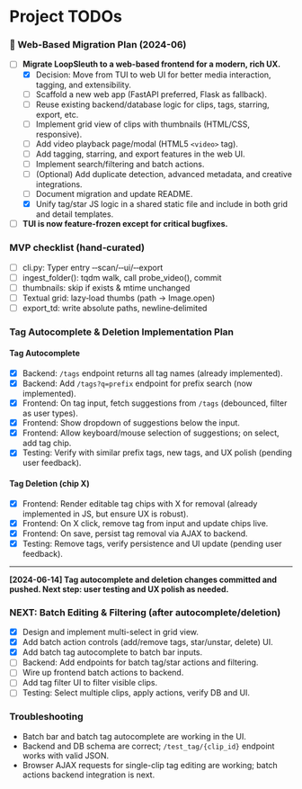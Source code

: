 # Project TODOs

<!-- CURSOR:KEEP_START -->
### 🚀 Web-Based Migration Plan (2024-06)

- [ ] **Migrate LoopSleuth to a web-based frontend for a modern, rich UX.**
    - [x] Decision: Move from TUI to web UI for better media interaction, tagging, and extensibility.
    - [ ] Scaffold a new web app (FastAPI preferred, Flask as fallback).
    - [ ] Reuse existing backend/database logic for clips, tags, starring, export, etc.
    - [ ] Implement grid view of clips with thumbnails (HTML/CSS, responsive).
    - [ ] Add video playback page/modal (HTML5 `<video>` tag).
    - [ ] Add tagging, starring, and export features in the web UI.
    - [ ] Implement search/filtering and batch actions.
    - [ ] (Optional) Add duplicate detection, advanced metadata, and creative integrations.
    - [ ] Document migration and update README.
    - [x] Unify tag/star JS logic in a shared static file and include in both grid and detail templates.
- [ ] **TUI is now feature-frozen except for critical bugfixes.**

### MVP checklist (hand‑curated)

- [ ] cli.py: Typer entry ‑‑scan/‑‑ui/‑‑export
- [ ] ingest_folder(): tqdm walk, call probe_video(), commit
- [ ] thumbnails: skip if exists & mtime unchanged
- [ ] Textual grid: lazy‑load thumbs (path → Image.open)
- [ ] export_td: write absolute paths, newline‑delimited
<!-- CURSOR:KEEP_END -->

### Tag Autocomplete & Deletion Implementation Plan

#### Tag Autocomplete
- [x] Backend: `/tags` endpoint returns all tag names (already implemented).
- [x] Backend: Add `/tags?q=prefix` endpoint for prefix search (now implemented).
- [x] Frontend: On tag input, fetch suggestions from `/tags` (debounced, filter as user types).
- [x] Frontend: Show dropdown of suggestions below the input.
- [x] Frontend: Allow keyboard/mouse selection of suggestions; on select, add tag chip.
- [x] Testing: Verify with similar prefix tags, new tags, and UX polish (pending user feedback).

#### Tag Deletion (chip X)
- [x] Frontend: Render editable tag chips with X for removal (already implemented in JS, but ensure UX is robust).
- [x] Frontend: On X click, remove tag from input and update chips live.
- [x] Frontend: On save, persist tag removal via AJAX to backend.
- [x] Testing: Remove tags, verify persistence and UI update (pending user feedback).

---

**[2024-06-14] Tag autocomplete and deletion changes committed and pushed. Next step: user testing and UX polish as needed.**

### NEXT: Batch Editing & Filtering (after autocomplete/deletion)
- [x] Design and implement multi-select in grid view.
- [x] Add batch action controls (add/remove tags, star/unstar, delete) UI.
- [x] Add batch tag autocomplete to batch bar inputs.
- [ ] Backend: Add endpoints for batch tag/star actions and filtering.
- [ ] Wire up frontend batch actions to backend.
- [ ] Add tag filter UI to filter visible clips.
- [ ] Testing: Select multiple clips, apply actions, verify DB and UI.

### Troubleshooting
- Batch bar and batch tag autocomplete are working in the UI.
- Backend and DB schema are correct; `/test_tag/{clip_id}` endpoint works with valid JSON.
- Browser AJAX requests for single-clip tag editing are working; batch actions backend integration is next.

